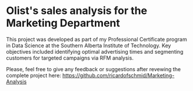 # Olist's sales analysis for the Marketing Department

This project was developed as part of my Professional Certificate program in Data Science at the Southern Alberta Institute of Technology. Key objectives included identifying optimal advertising times and segmenting customers for targeted campaigns via RFM analysis.

Please, feel free to give any feedback or suggestions after revewing the complete project here: https://github.com/ricardofschmid/Marketing-Analysis
